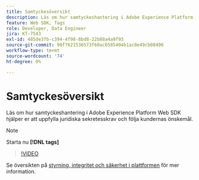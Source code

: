 ```yaml
---
title: Samtyckesöversikt
description: Läs om hur samtyckeshantering i Adobe Experience Platform Web SDK hjälper er att uppfylla juridiska sekretesskrav och följa kundernas önskemål.
feature: Web SDK, Tags
role: Developer, Data Engineer
jira: KT-7543
exl-id: 485de3fb-c394-4f98-8bd8-22b88a4a9f93
source-git-commit: 90f7621536573f60ac6585404b1ac0e49cb08496
workflow-type: tm+mt
source-wordcount: '74'
ht-degree: 0%

---
```


# Samtyckesöversikt

Läs om hur samtyckeshantering i Adobe Experience Platform Web SDK hjälper er att uppfylla juridiska sekretesskrav och följa kundernas önskemål.

>[!NOTE]
>
> Starta nu **[!DNL tags]**

>[!VIDEO](https://video.tv.adobe.com/v/332693/?quality=12&learn=on)

Se översikten på [styrning, integritet och säkerhet i plattformen](https://experienceleague.adobe.com/docs/experience-platform/landing/governance-privacy-security/overview.html?lang=en#consent) för mer information.
